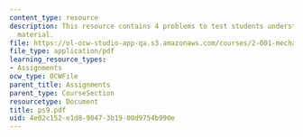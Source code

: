 ```yaml
---
content_type: resource
description: This resource contains 4 problems to test students understanding of course
  material.
file: https://ol-ocw-studio-app-qa.s3.amazonaws.com/courses/2-001-mechanics-materials-i-fall-2006/4e02c152e1d890473b1900d9754b990e_ps9.pdf
file_type: application/pdf
learning_resource_types:
- Assignments
ocw_type: OCWFile
parent_title: Assignments
parent_type: CourseSection
resourcetype: Document
title: ps9.pdf
uid: 4e02c152-e1d8-9047-3b19-00d9754b990e
---
```

